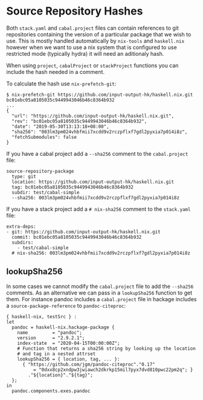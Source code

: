# Source Repository Hashes

Both `stack.yaml` and `cabal.project` files can contain references
to git repositories containing the version of a particular package
that we wish to use.  This is mostly handled automatically by
`nix-tools` and `haskell.nix` however when we want to use a nix
system that is configured to use restricted mode (typically hydra)
it will need an aditionaly hash.

When using `project`, `cabalProject` or `stackProject` functions
you can include the hash needed in a comment.

To calculate the hash use `nix-prefetch-git`:

```
$ nix-prefetch-git https://github.com/input-output-hk/haskell.nix.git bc01ebc05a8105035c9449943046b46c8364b932
...
{
  "url": "https://github.com/input-output-hk/haskell.nix.git",
  "rev": "bc01ebc05a8105035c9449943046b46c8364b932",
  "date": "2019-05-30T13:13:18+08:00",
  "sha256": "003lm3pm024vhbfmii7xcdd9v2rczpflxf7gdl2pyxia7p014i8z",
  "fetchSubmodules": false
}
```

If you have a cabal project add a `--sha256` comment to the
`cabal.project` file:

```
source-repository-package
  type: git
  location: https://github.com/input-output-hk/haskell.nix.git
  tag: bc01ebc05a8105035c9449943046b46c8364b932
  subdir: test/cabal-simple
  --sha256: 003lm3pm024vhbfmii7xcdd9v2rczpflxf7gdl2pyxia7p014i8z
```

If you have a stack project add a `# nix-sha256` comment to the
`stack.yaml` file:

```
extra-deps:
- git: https://github.com/input-output-hk/haskell.nix.git
  commit: bc01ebc05a8105035c9449943046b46c8364b932
  subdirs:
    - test/cabal-simple
  # nix-sha256: 003lm3pm024vhbfmii7xcdd9v2rczpflxf7gdl2pyxia7p014i8z
```

## lookupSha256

In some cases we cannot modify the `cabal.project` file to add the
`--sha256` comments. As an alternative we can pass in a `lookupSha256`
function to get them.  For instance pandoc includes a `cabal.project`
file in hackage includes a `source-package-reference` to `pandoc-citeproc`:

```
{ haskell-nix, testSrc } :
let
  pandoc = haskell-nix.hackage-package {
    name         = "pandoc";
    version      = "2.9.2.1";
    index-state  = "2020-04-15T00:00:00Z"; 
    # Function that returns a sha256 string by looking up the location
    # and tag in a nested attrset
    lookupSha256 = { location, tag, ... }:
      { "https://github.com/jgm/pandoc-citeproc"."0.17"
          = "0dxx8cp2xndpw3jwiawch2dkrkp15mil7pyx7dvd810pwc22pm2q"; }
        ."${location}"."${tag}";
  };
in
  pandoc.components.exes.pandoc
```

